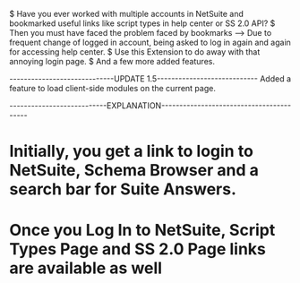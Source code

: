 $ Have you ever worked with multiple accounts in NetSuite and bookmarked useful links like script types in help center or SS 2.0 API?
$ Then you must have faced the problem faced by bookmarks --> Due to frequent change of logged in account, being asked to log in again and again for accessing help center.
$ Use this Extension to do away with that annoying login page.
$ And a few more added features.

-----------------------------UPDATE 1.5----------------------------
Added a feature to load client-side modules on the current page.

---------------------------EXPLANATION-----------------------------------------
# Initially, you get a link to login to NetSuite, Schema Browser and a search bar for Suite Answers.

# Once you Log In to NetSuite, Script Types Page and SS 2.0 Page links are available as well
